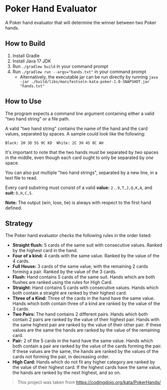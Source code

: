# Poker Hand Evaluator
A Poker hand evaluator that will determine the winner between two Poker hands.

## How to Build
1. Install Gradle
2. Install Java 17 JDK
3. Run `./gradlew build` in your command prompt
4. Run `./gradlew run --args="hands.txt"` in your command prompt
    - Alternatively, the executable jar can be run directly by running `java -jar ./build/libs/manifestsoln-kata-poker-1.0-SNAPSHOT.jar "hands.txt"`

## How to Use
The program expects a command line argument containing either a valid "two hand string" or a file path.

A valid "two hand string" contains the name of the hand and the card values, separated by spaces.
A sample could look like the following:
```
Black: 2H 3D 5S 9C KD  White: 2C 3H 4S 8C AH
```
It's important to note that the two hands must be separated by *two* spaces in the middle,
even though each card ought to only be separated by *one* space.

You can also put multiple "two hand strings", separated by a new line, in a text file to read.

Every card substring must consist of a valid **value:** `2..9,T,J,Q,K,A`, and **suit:** `D,H,C,S`.

**Note:** The output (win, lose, tie) is always with respect to the first hand defined.

## Strategy
The Poker hand evaluator checks the following rules in the order listed:
- **Straight flush:** 5 cards of the same suit with consecutive values. Ranked by the highest card in the hand.
- **Four of a kind:** 4 cards with the same value. Ranked by the value of the 4 cards.
- **Full House:** 3 cards of the same value, with the remaining 2 cards forming a pair. Ranked by the value of the 3 cards.
- **Flush:** Hand contains 5 cards of the same suit. Hands which are both flushes are ranked using the rules for High Card.
- **Straight:** Hand contains 5 cards with consecutive values. Hands which both contain a straight are ranked by their highest card.
- **Three of a Kind:** Three of the cards in the hand have the same value. Hands which both contain three of a kind are ranked by the value of the 3 cards.
- **Two Pairs:** The hand contains 2 different pairs. Hands which both contain 2 pairs are ranked by the value of their highest pair. Hands with the same highest pair are ranked by the value of their other pair. If these values are the same the hands are ranked by the value of the remaining card.
- **Pair:** 2 of the 5 cards in the hand have the same value. Hands which both contain a pair are ranked by the value of the cards forming the pair. If these values are the same, the hands are ranked by the values of the cards not forming the pair, in decreasing order.
- **High Card:** Hands which do not fit any higher category are ranked by the value of their highest card. If the highest cards have the same value, the hands are ranked by the next highest, and so on.



> This project was taken from https://codingdojo.org/kata/PokerHands/